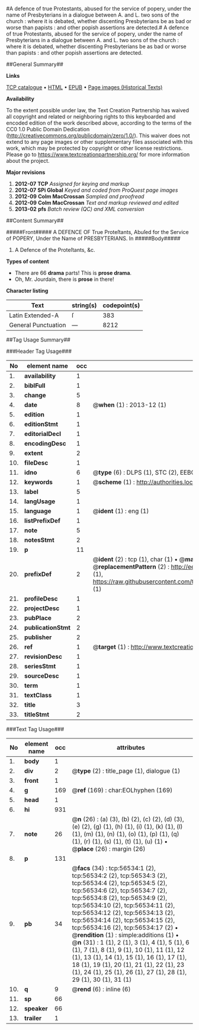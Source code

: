 #A defence of true Protestants, abused for the service of popery, under the name of Presbyterians in a dialogue between A. and L. two sons of the church : where it is debated, whether discenting Presbyterians be as bad or worse than papists : and other popish assertions are detected.#
A defence of true Protestants, abused for the service of popery, under the name of Presbyterians in a dialogue between A. and L. two sons of the church : where it is debated, whether discenting Presbyterians be as bad or worse than papists : and other popish assertions are detected.

##General Summary##

**Links**

[TCP catalogue](http://www.ota.ox.ac.uk/tcp/)  • 
[HTML](http://tei.it.ox.ac.uk/tcp/Texts-HTML/free/A23/A23611.html)  • 
[EPUB](http://tei.it.ox.ac.uk/tcp/Texts-EPUB/free/A23/A23611.epub) • 
[Page images (Historical Texts)](https://historicaltexts.jisc.ac.uk/eebo-12226500e)

**Availability**

To the extent possible under law, the Text Creation Partnership has waived all copyright and related or neighboring rights to this keyboarded and encoded edition of the work described above, according to the terms of the CC0 1.0 Public Domain Dedication (http://creativecommons.org/publicdomain/zero/1.0/). This waiver does not extend to any page images or other supplementary files associated with this work, which may be protected by copyright or other license restrictions. Please go to https://www.textcreationpartnership.org/ for more information about the project.

**Major revisions**

1. __2012-07__ __TCP__ *Assigned for keying and markup*
1. __2012-07__ __SPi Global__ *Keyed and coded from ProQuest page images*
1. __2012-09__ __Colm MacCrossan__ *Sampled and proofread*
1. __2012-09__ __Colm MacCrossan__ *Text and markup reviewed and edited*
1. __2013-02__ __pfs__ *Batch review (QC) and XML conversion*

##Content Summary##

#####Front#####
A DEFENCE OF True Proteſtants, Abuſed for the Service of POPERY, Under the Name of PRESBYTERIANS. In
#####Body#####

1. A Defence of the Proteſtants, &c.

**Types of content**

  * There are 66 **drama** parts! This is **prose drama**.
  * Oh, Mr. Jourdain, there is **prose** in there!

**Character listing**


|Text|string(s)|codepoint(s)|
|---|---|---|
|Latin Extended-A|ſ|383|
|General Punctuation|—|8212|

##Tag Usage Summary##

###Header Tag Usage###

|No|element name|occ|attributes|
|---|---|---|---|
|1.|__availability__|1||
|2.|__biblFull__|1||
|3.|__change__|5||
|4.|__date__|8| @__when__ (1) : 2013-12 (1)|
|5.|__edition__|1||
|6.|__editionStmt__|1||
|7.|__editorialDecl__|1||
|8.|__encodingDesc__|1||
|9.|__extent__|2||
|10.|__fileDesc__|1||
|11.|__idno__|6| @__type__ (6) : DLPS (1), STC (2), EEBO-CITATION (1), OCLC (1), VID (1)|
|12.|__keywords__|1| @__scheme__ (1) : http://authorities.loc.gov/ (1)|
|13.|__label__|5||
|14.|__langUsage__|1||
|15.|__language__|1| @__ident__ (1) : eng (1)|
|16.|__listPrefixDef__|1||
|17.|__note__|5||
|18.|__notesStmt__|2||
|19.|__p__|11||
|20.|__prefixDef__|2| @__ident__ (2) : tcp (1), char (1)  •  @__matchPattern__ (2) : ([0-9\-]+):([0-9IVX]+) (1), (.+) (1)  •  @__replacementPattern__ (2) : http://eebo.chadwyck.com/downloadtiff?vid=$1&page=$2 (1), https://raw.githubusercontent.com/textcreationpartnership/Texts/master/tcpchars.xml#$1 (1)|
|21.|__profileDesc__|1||
|22.|__projectDesc__|1||
|23.|__pubPlace__|2||
|24.|__publicationStmt__|2||
|25.|__publisher__|2||
|26.|__ref__|1| @__target__ (1) : http://www.textcreationpartnership.org/docs/. (1)|
|27.|__revisionDesc__|1||
|28.|__seriesStmt__|1||
|29.|__sourceDesc__|1||
|30.|__term__|1||
|31.|__textClass__|1||
|32.|__title__|3||
|33.|__titleStmt__|2||


###Text Tag Usage###

|No|element name|occ|attributes|
|---|---|---|---|
|1.|__body__|1||
|2.|__div__|2| @__type__ (2) : title_page (1), dialogue (1)|
|3.|__front__|1||
|4.|__g__|169| @__ref__ (169) : char:EOLhyphen (169)|
|5.|__head__|1||
|6.|__hi__|931||
|7.|__note__|26| @__n__ (26) : (a) (3), (b) (2), (c) (2), (d) (3), (e) (2), (g) (1), (h) (1), (i) (1), (k) (1), (l) (1), (m) (1), (n) (1), (o) (1), (p) (1), (q) (1), (r) (1), (s) (1), (t) (1), (u) (1)  •  @__place__ (26) : margin (26)|
|8.|__p__|131||
|9.|__pb__|34| @__facs__ (34) : tcp:56534:1 (2), tcp:56534:2 (2), tcp:56534:3 (2), tcp:56534:4 (2), tcp:56534:5 (2), tcp:56534:6 (2), tcp:56534:7 (2), tcp:56534:8 (2), tcp:56534:9 (2), tcp:56534:10 (2), tcp:56534:11 (2), tcp:56534:12 (2), tcp:56534:13 (2), tcp:56534:14 (2), tcp:56534:15 (2), tcp:56534:16 (2), tcp:56534:17 (2)  •  @__rendition__ (1) : simple:additions (1)  •  @__n__ (31) : 1 (1), 2 (1), 3 (1), 4 (1), 5 (1), 6 (1), 7 (1), 8 (1), 9 (1), 10 (1), 11 (1), 12 (1), 13 (1), 14 (1), 15 (1), 16 (1), 17 (1), 18 (1), 19 (1), 20 (1), 21 (1), 22 (1), 23 (1), 24 (1), 25 (1), 26 (1), 27 (1), 28 (1), 29 (1), 30 (1), 31 (1)|
|10.|__q__|9| @__rend__ (6) : inline (6)|
|11.|__sp__|66||
|12.|__speaker__|66||
|13.|__trailer__|1||
